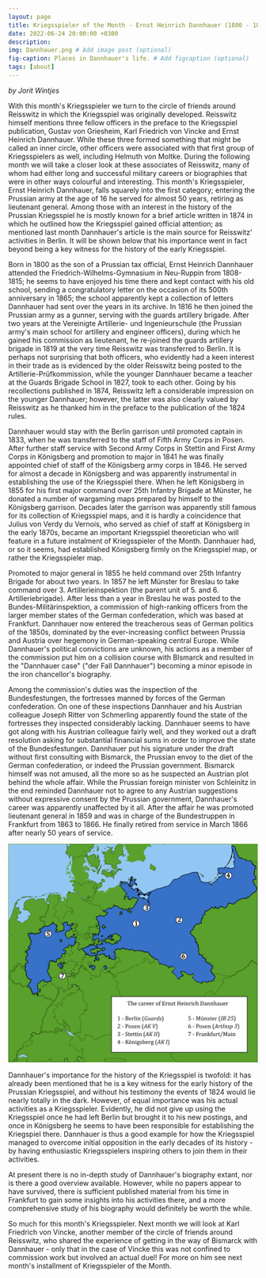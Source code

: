 ```yaml
---
layout: page
title: Kriegsspieler of the Month - Ernst Heinrich Dannhauer (1800 - 1884)
date: 2022-06-24 20:00:00 +0300
description: 
img: Dannhauer.png # Add image post (optional)
fig-caption: Places in Dannhauer's life. # Add figcaption (optional)
tags: [about]
---
```


*by Jorit Wintjes*

With this month's Kriegsspieler we turn to the circle of friends around Reisswitz in which the Kriegsspiel was originally developed. Reisswitz himself mentions three fellow officers in the preface to the Kriegsspiel publication, Gustav von Griesheim, Karl Friedrich von Vincke and Ernst Heinrich Dannhauer. While these three formed something that might be called an inner circle, other officers were associated with that first group of Kriegsspielers as well, including Helmuth von Moltke. During the following month we will take a closer look at these associates of Reisswitz, many of whom had either long and successful military careers or biographies that were in other ways colourful and interesting. This month's Kriegsspieler, Ernst Heinrich Dannhauer, falls squarely into the first category; entering the Prussian army at the age of 16 he served for almost 50 years, retiring as lieutenant general. Among those with an interest in the history of the Prussian Kriegsspiel he is mostly known for a brief article written in 1874 in which he outlined how the Kriegsspiel gained official attention; as mentioned last month Dannhauer's article is the main source for Reisswitz' activities in Berlin. It will be shown below that his importance went in fact beyond being a key witness for the history of the early Kriegsspiel.

Born in 1800 as the son of a Prussian tax official, Ernst Heinrich Dannhauer attended the Friedrich-Wilhelms-Gymnasium in Neu-Ruppin from 1808-1815; he seems to have enjoyed his time there and kept contact with his old school, sending a congratulatory letter on the occasion of its 500th anniversary in 1865; the school apparently kept a collection of letters Dannhauer had sent over the years in its archive. In 1816 he then joined the Prussian army as a gunner, serving with the guards artillery brigade. After two years at the Vereinigte Artillerie- und Ingenieurschule (the Prussian army's main school for artillery and engineer officers), during which he gained his commission as lieutenant, he re-joined the guards artillery brigade in 1819 at the very time Reisswitz was transferred to Berlin. It is perhaps not surprising that both officers, who evidently had a keen interest in their trade as is evidenced by the older Reisswitz being posted to the Artillerie-Prüfkommission, while the younger Dannhauer became a teacher at the Guards Brigade School in 1827, took to each other. Going by his recollections published in 1874, Reisswitz left a considerable impression on the younger Dannhauer; however, the latter was also clearly valued by Reisswitz as he thanked him in the preface to the publication of the 1824 rules.

Dannhauer would stay with the Berlin garrison until promoted captain in 1833, when he was transferred to the staff of Fifth Army Corps in Posen. After further staff service with Second Army Corps in Stettin and First Army Corps in Königsberg and promotion to major in 1841 he was finally appointed chief of staff of the Königsberg army corps in 1846. He served for almost a decade in Königsberg and was apparently instrumental in establishing the use of the Kriegsspiel there. When he left Königsberg in 1855 for his first major command over 25th Infantry Brigade at Münster, he donated a number of wargaming maps prepared by himself to the Königsberg garrison. Decades later the garrison was apparently still famous for its collection of Kriegsspiel maps, and it is hardly a coincidence that Julius von Verdy du Vernois, who served as chief of staff at Königsberg in the early 1870s, became an important Kriegsspiel theoretician who will feature in a future instalment of Kriegsspieler of the Month. Dannhauer had, or so it seems, had established Königsberg firmly on the Kriegsspiel map, or rather the Kriegsspieler map.

Promoted to major general in 1855 he held command over 25th Infantry Brigade for about two years. In 1857 he left Münster for Breslau to take command over 3. Artillerieinspektion (the parent unit of 5. and 6. Artilleriebrigade). After less than a year in Breslau he was posted to the Bundes-Militärinspektion, a commission of high-ranking officers from the larger member states of the German confederation, which was based at Frankfurt. Dannhauer now entered the treacherous seas of German politics of the 1850s, dominated by the ever-increasing conflict between Prussia and Austria over hegemony in German-speaking central Europe. While Dannhauer's political convictions are unknown, his actions as a member of the commission put him on a collision course with BIsmarck and resulted in the "Dannhauer case" ("der Fall Dannhauer") becoming a minor episode in the iron chancellor's biography. 

Among the commission's duties was the inspection of the Bundesfestungen, the fortresses manned by forces of the German confederation. On one of these inspections Dannhauer and his Austrian colleague Joseph Ritter von Schmerling apparently found the state of the fortresses they inspected considerably lacking. Dannhauer seems to have got along with his Austrian colleague fairly well, and they worked out a draft resolution asking for substantial financial sums in order to improve the state of the Bundesfestungen. Dannhauer put his signature under the draft without first consulting with Bismarck, the Prussian envoy to the diet of the German confederation, or indeed the Prussian government. Bismarck himself was not amused, all the more so as he suspected an Austrian plot behind the whole affair. While the Prussian foreign minister von Schleinitz in the end reminded Dannhauer not to agree to any Austrian suggestions without expressive consent by the Prussian government, Dannhauer's career was apparently unaffected by it all. After the affair he was promoted lieutenant general in 1859 and was in charge of the Bundestruppen in Frankfurt from 1863 to 1866. He finally retired from service in March 1866 after nearly 50 years of service. 

![](https://raw.githubusercontent.com/cosimg/research/main/assets/img/Dannhauer-oringinal.png)

Dannhauer's importance for the history of the Kriegsspiel is twofold: it has already been mentioned that he is a key witness for the early history of the Prussian Kriegsspiel, and without his testimony the events of 1824 would lie nearly totally in the dark. However, of equal importance was his actual activities as a Kriegsspieler. Evidently, he did not give up using the Kriegsspiel once he had left Berlin but brought it to his new postings, and once in Königsberg he seems to have been responsible for establishing the Kriegspiel there. Dannhauer is thus a good example for how the Kriegsspiel managed to overcome initial opposition in the early decades of its history - by having enthusiastic Kriegsspielers inspiring others to join them in their activities.

At present there is no in-depth study of Dannhauer's biography extant, nor is there a good overview available. However, while no papers appear to have survived, there is sufficient published material from his time in Frankfurt to gain some insights into his activities there, and a more comprehensive study of his biography would definitely be worth the while.

So much for this month's Kriegsspieler. Next month we will look at Karl Friedrich von Vincke, another member of the circle of friends around Reisswitz, who shared the experience of getting in the way of Bismarck with Dannhauer - only that in the case of Vincke this was not confined to commission work but involved an actual duel! For more on him see next month's installment of Kriegsspieler of the Month.
